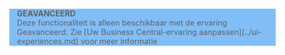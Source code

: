 <blockquote STYLE="background: #81BEF7;border-left:None"><b>GEAVANCEERD</b><br />Deze functionaliteit is alleen beschikbaar met de ervaring Geavanceerd. Zie [Uw Business Central-ervaring aanpassen](../ui-experiences.md) voor meer informatie </blockquote>

